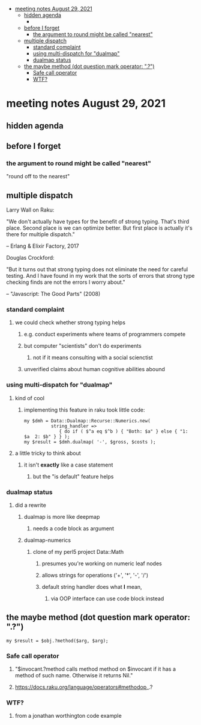 - [meeting notes August 29, 2021](#org1b224ea)
  - [hidden agenda](#orgd8ae5aa)
    - [](#orgc5da0ef)
  - [before I forget](#org65b30dc)
    - [the argument to round might be called "nearest"](#org3ad2f88)
  - [multiple dispatch](#org844a261)
    - [standard complaint](#org214a162)
    - [using multi-dispatch for "dualmap"](#org269d1f3)
    - [dualmap status](#org0db324b)
  - [the maybe method (dot question mark operator: ".?")](#orgf4798d0)
    - [Safe call operator](#orgcc8b4d6)
    - [WTF?](#org6a6b4de)


<a id="org1b224ea"></a>

# meeting notes August 29, 2021


<a id="orgd8ae5aa"></a>

## hidden agenda


<a id="orgc5da0ef"></a>

### 


<a id="org65b30dc"></a>

## before I forget


<a id="org3ad2f88"></a>

### the argument to round might be called "nearest"

"round off to the nearest"


<a id="org844a261"></a>

## multiple dispatch

Larry Wall on Raku:

"We don't actually have types for the benefit of strong typing. That's third place. Second place is we can optimize better. But first place is actually it's there for multiple dispatch."

&#x2013; Erlang & Elixir Factory, 2017

Douglas Crockford:

"But it turns out that strong typing does not eliminate the need for careful testing. And I have found in my work that the sorts of errors that strong type checking finds are not the errors I worry about."

&#x2013; "Javascript: The Good Parts" (2008)


<a id="org214a162"></a>

### standard complaint

1.  we could check whether strong typing helps

    1.  e.g. conduct experiments where teams of programmers compete
    
    2.  but computer "scientists" don't do experiments
    
        1.  not if it means consulting with a social scienctist
    
    3.  unverified claims about human cognitive abilities abound


<a id="org269d1f3"></a>

### using multi-dispatch for "dualmap"

1.  kind of cool

    1.  implementing this feature in raku took little code:
    
        ```perl6
        my $dmh = Data::Dualmap::Recurse::Numerics.new( 
                  string_handler => 
                     { do if ( $^a eq $^b ) { "Both: $a" } else { "1: $a  2: $b" } } );
        my $result = $dmh.dualmap( '-', $gross, $costs );
        ```

2.  a little tricky to think about

    1.  it isn't **exactly** like a case statement
    
        1.  but the "is default" feature helps


<a id="org0db324b"></a>

### dualmap status

1.  did a rewrite

    1.  dualmap is more like deepmap
    
        1.  needs a code block as argument
    
    2.  dualmap-numerics
    
        1.  clone of my perl5 project Data::Math
        
            1.  presumes you're working on numeric leaf nodes
            
            2.  allows strings for operations ('+', '\*', '-', '/')
            
            3.  default string handler does what **I** mean,
            
                1.  via OOP interface can use code block instead


<a id="orgf4798d0"></a>

## the maybe method (dot question mark operator: ".?")

```perl6
my $result = $obj.?method($arg, $arg);
```


<a id="orgcc8b4d6"></a>

### Safe call operator

1.  "$invocant.?method calls method method on $invocant if it has a method of such name. Otherwise it returns Nil."

2.  <https://docs.raku.org/language/operators#methodop>\_.?


<a id="org6a6b4de"></a>

### WTF?

1.  from a jonathan worthington code example

